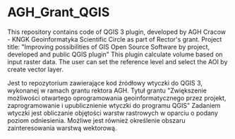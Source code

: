 # AGH_Grant_QGIS
This repository contains code of QGIS 3 plugin, developed by AGH Cracow - KNGK Geoinformatyka Scientific Circle as part of Rector's grant. Project title: "Improving possibilities of GIS Open Source Software by project, developed and public QGIS plugin" This plugin calculate volume based on input raster data. The user can set the reference level and select the AOI by create vector layer.

Jest to repozytorium zawierające kod źródłowy wtyczki do QGIS 3, wykonanej w ramach grantu rektora AGH. Tytuł grantu "Zwiększenie możliwości otwartego oprogramowania geoinformatycznego przez projekt, zaprogramowanie i upublicznienie wtyczki do programu QGIS" Zadaniem wtyczki jest obliczanie objętości warstw rastrowych w oparciu o podany poziom odniesienia. Możliwe jest również określenie obszaru zainteresowania warstwą wektorową.